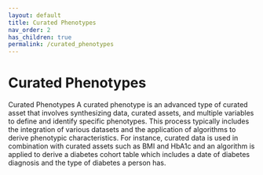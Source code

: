 ```yaml
---
layout: default
title: Curated Phenotypes
nav_order: 2
has_children: true
permalink: /curated_phenotypes
---
```


# Curated Phenotypes

Curated Phenotypes
A curated phenotype is an advanced type of curated asset that involves synthesizing data, curated assets, and multiple variables to define and identify specific phenotypes. This process typically includes the integration of various datasets and the application of algorithms to derive phenotypic characteristics. For instance, curated data is used in combination with curated assets such as BMI and HbA1c and an algorithm is applied to derive a diabetes cohort table which includes a date of diabetes diagnosis and the type of diabetes a person has.
